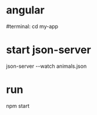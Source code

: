 # angular


#terminal:
cd my-app

# start json-server
json-server --watch animals.json

# run
npm start
